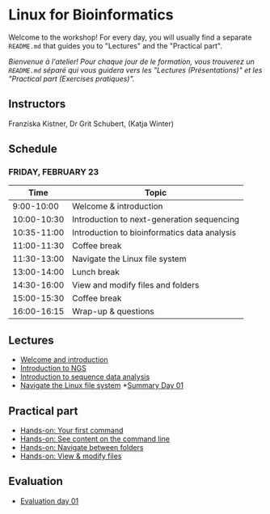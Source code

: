 # Linux for Bioinformatics

Welcome to the workshop! For every day, you will usually find a separate `README.md` that guides you to "Lectures" and the "Practical part".

_Bienvenue à l'atelier! Pour chaque jour de le formation, vous trouverez un `README.md` séparé qui vous guidera vers les "Lectures (Présentations)" et les "Practical part (Exercises pratiques)"._

## Instructors

 Franziska Kistner, Dr Grit Schubert, (Katja Winter)

## Schedule
### <a name="0"></a> FRIDAY, FEBRUARY 23
| Time        | Topic |
| --          | --               |
| 9:00-10:00  | Welcome & introduction |
| 10:00-10:30 | Introduction to next-generation sequencing |
| 10:35-11:00 | Introduction to bioinformatics data analysis |
| 11:00-11:30 | Coffee break |
| 11:30-13:00 | Navigate the Linux file system | 
| 13:00-14:00 | Lunch break |
| 14:30-16:00 | View and modify files and folders |
| 15:00-15:30 | Coffee break |
| 16:00-16:15 | Wrap-up & questions |

## Lectures

* [Welcome and introduction](https://docs.google.com/presentation/d/1CUGynLtsSQjNVzazdCt5ETSBLtjiC9MlaLvpCud1W_w/edit?usp=sharing)
* [Introduction to NGS](https://docs.google.com/presentation/d/1WcV_9H3rvBABO8W5hMLtT-usEskLsfcX/edit?usp=sharing&ouid=111368892690446693709&rtpof=true&sd=true)
* [Introduction to sequence data analysis](https://docs.google.com/presentation/d/1tDGqMUv-rE4wmoY-5fsASOE6Pivk24st/edit?usp=sharing&ouid=111368892690446693709&rtpof=true&sd=true)
* [Navigate the Linux file system](https://docs.google.com/presentation/d/1MIFZxxFirjuA6Sc5nKqkHNRAAuT6nZ8f0Fvh-JUq9MQ/edit?usp=sharing)
*[Summary Day 01](https://docs.google.com/presentation/d/1V26ehnyEeC5KWHoCyirHYYe4nzKfEDJdKB1MyqwT1bk/edit?usp=sharing)


## Practical part 
* [Hands-on: Your first command](1.0_exercises_pratiques.md)
* [Hands-on: See content on the command line](1.1_exercices_pratiques.md)
* [Hands-on: Navigate between folders](1.2_exercices_pratiques.md)
* [Hands-on: View & modify files](1.3_exercices_pratiques.md)

## Evaluation
* [Evaluation day 01](https://docs.google.com/forms/d/1GYesXR4eSJnwLKXJEeNeTEVzSZFcz5PrjKJGODltx70/edit#responses)
